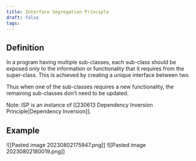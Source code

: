```yaml
---
title: Interface Segregation Principle
draft: false
tags:
---
```

  
## Definition 
In a program having multiple sub-classes, each sub-class should be exposed only to the information or functionality that it requires from the super-class. This is achieved by creating a unique interface between two. 

Thus when one of the sub-classes requires a new functionality, the remaining sub-classes don't need to be updated. 

Note: ISP is an instance of [[230613 Dependency Inversion Principle|Dependency Inversion]].

## Example 
![[Pasted image 20230802175947.png]]
![[Pasted image 20230802180019.png]]




